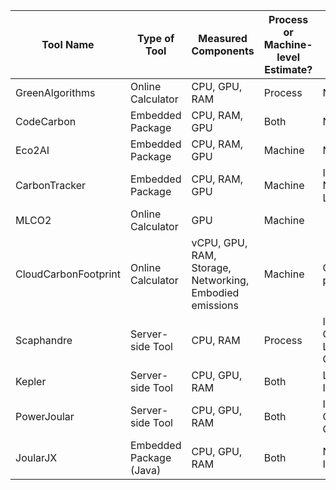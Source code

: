 | Tool Name | Type of Tool | Measured Components | Process or Machine-level Estimate? | Limitations | Carbon footprint or Energy Evaluated? | Github Link | How to Cite |
|---|---|---|---|---|---|---|---|
| GreenAlgorithms | Online Calculator | CPU, GPU, RAM | Process | N/A | Carbon Footprint | https://github.com/GreenAlgorithms/green-algorithms-tool |  https://doi.org/10.1002/advs.202100707, https://arxiv.org/abs/2007.07610 |
| CodeCarbon | Embedded Package | CPU, RAM, GPU | Both | Nvidia GPU | Carbon Footprint | https://github.com/mlco2/codecarbon | N/A (cite website) |
| Eco2AI | Embedded Package | CPU, RAM, GPU | Machine | Nvidia GPU | Carbon Footprint | https://github.com/sb-ai-lab/Eco2AI | https://arxiv.org/abs/2208.00406 |
| CarbonTracker | Embedded Package | CPU, RAM, GPU | Machine | Intel CPU, Nvidia GPU, Linux/mac OS | Carbon Footprint | https://github.com/lfwa/carbontracker | https://arxiv.org/abs/2007.03051 |
| MLCO2 | Online Calculator | GPU | Machine | | Carbon Footprint | https://mlco2.github.io/impact/#compute | https://arxiv.org/abs/1910.09700 |
| CloudCarbonFootprint | Online Calculator | vCPU, GPU, RAM, Storage, Networking, Embodied emissions | Machine | Cloud providers only | Carbon Footprint | https://github.com/cloud-carbon-footprint/cloud-carbon-footprint | [https://www.asrjetsjournal.org/index.php<br>/American_Scientific_Journal/article/view/11484](https://www.asrjetsjournal.org/index.php/American_Scientific_Journal/article/view/11484) |
| Scaphandre | Server-side Tool | CPU, RAM | Process | Intel/AMD CPU, Linux/Windows OS | Energy | https://github.com/hubblo-org/scaphandre | N/A |
| Kepler | Server-side Tool | CPU, GPU, RAM | Both | Linux OS, Intel/AMD CPU | Energy | https://github.com/sustainable-computing-io/kepler | N/A |
| PowerJoular | Server-side Tool | CPU, GPU, RAM | Both | Intel/AMD CPU, Nvidia GPU, Linux OS | Energy | https://github.com/joular/powerjoular | https://ieeexplore.ieee.org/document/9826760 |
| JoularJX | Embedded Package (Java) | CPU, GPU, RAM | Both | Nvidia GPU, Intel/AMD CPU | Energy | https://github.com/joular/joularjx | https://ieeexplore.ieee.org/document/9826760 |
